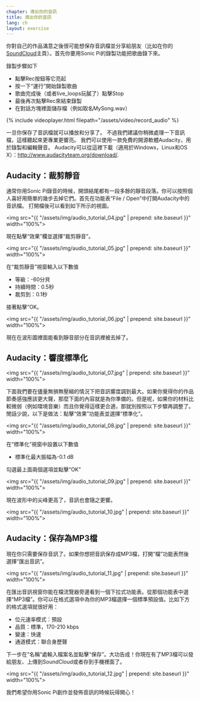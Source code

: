 ```yaml
---
chapter: 導出你的音訊
title: 導出你的音訊
lang: ch
layout: exercise
---
```


你對自己的作品滿意之後很可能想保存音訊檔並分享給朋友（比如在你的<a href="http://www.soundcloud.com/mehackit">SoundCloud</a>主頁）。首先你要用Sonic Pi的錄製功能把歌曲錄下來。

錄製步驟如下

* 點擊Rec按鈕等它亮起
* 按一下“運行”開始錄製歌曲
* 歌曲完成後（或者live_loops玩膩了）點擊Stop
* 最後再次點擊Rec來結束錄製
* 在對話方塊裡面儲存檔（例如取名MySong.wav）

{% include videoplayer.html filepath="/assets/video/record_audio" %}

一旦你保存了音訊檔就可以播放和分享了。 不過我們建議你稍微處理一下音訊檔，這樣聽起來更專業更響亮。 我們可以使用一款免費的開源軟體Audacity，用於錄製和編輯聲音。 Audacity可以從這裡下載（適用於Windows，Linux和OS X）：<a href="http://www.audacityteam.org/download/">http://www.audacityteam.org/download/</a>. 

## Audacity：裁剪靜音

通常你用Sonic Pi錄音的時候，開頭結尾都有一段多餘的靜音段落。你可以按照個人喜好用簡單的幾步去掉它們。首先在功能表“File / Open”中打開Audacity中的音訊檔。 打開檔後可以看到如下所示的視圖。

<img src="{{ "/assets/img/audio_tutorial_04.jpg" | prepend: site.baseurl }}" width="100%">

現在點擊“效果”欄並選擇“裁剪靜音”。

<img src="{{ "/assets/img/audio_tutorial_05.jpg" | prepend: site.baseurl }}" width="100%">

在“裁剪靜音”視窗輸入以下數值 

* 等級：-60分貝
* 持續時間：0.5秒 
* 裁剪到：0.1秒

接著點擊“OK。

<img src="{{ "/assets/img/audio_tutorial_06.jpg" | prepend: site.baseurl }}" width="100%">

現在在波形圖裡面能看到靜音部分在音訊裡被去掉了。

## Audacity：響度標準化

<img src="{{ "/assets/img/audio_tutorial_07.jpg" | prepend: site.baseurl }}" width="100%">

下面我們要在儘量無損無壓縮的情況下把音訊響度調到最大。如果你覺得你的作品節奏感強應該更大聲，那麼下面的內容就是為你準備的。但是呢，如果你的材料比較微弱（例如環境音樂）而且你覺得這樣更合適，那就別按照以下步驟再調整了。閒話少說，以下是做法：點擊“效果”功能表並選擇“標準化”。

<img src="{{ "/assets/img/audio_tutorial_08.jpg" | prepend: site.baseurl }}" width="100%">

在“標準化”視窗中設置以下數值 

* 標準化最大振幅為-0.1 dB

勾選最上面兩個選項並點擊“OK”

<img src="{{ "/assets/img/audio_tutorial_09.jpg" | prepend: site.baseurl }}" width="100%">

現在波形中的尖峰更高了，音訊也會隨之更響。

<img src="{{ "/assets/img/audio_tutorial_10.jpg" | prepend: site.baseurl }}" width="100%">

## Audacity：保存為MP3檔

現在你只需要保存音訊了。如果你想把音訊保存成MP3檔，打開“檔”功能表然後選擇“匯出音訊”。

<img src="{{ "/assets/img/audio_tutorial_11.jpg" | prepend: site.baseurl }}" width="100%">

在匯出音訊視窗你能在檔流覽器旁邊看到一個下拉式功能表。從那個功能表中選擇“MP3檔”。你可以在格式選項中為你的MP3檔選擇一個標準預設值。比如下方的格式選項就很好用：

* 位元速率模式：預設
* 品質：標準，170-210 kbps
* 變速：快速 
* 通道模式：聯合身歷聲 

下一步在“名稱”處輸入檔案名並點擊“保存”。大功告成！你現在有了MP3檔可以發給朋友、上傳到SoundCloud或者存到手機裡面了。 

<img src="{{ "/assets/img/audio_tutorial_12.jpg" | prepend: site.baseurl }}" width="100%">

我們希望你用Sonic Pi創作並發佈音訊的時候玩得開心！
